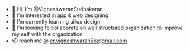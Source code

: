 - 👋 Hi, I’m @VigneshwaranSudhakaran
- 👀 I’m interested in app & web designing
- 🌱 I’m currently learning ui/ux design 
- 💞️ I’m looking to collaborate on well structured organization to improve my self with the organization
- 📫 reach me @ er.vigneshwaran56@gmail.com

<!---
VigneshwaranSudhakaran/VigneshwaranSudhakaran is a ✨ special ✨ repository because its `README.md` (this file) appears on your GitHub profile.
You can click the Preview link to take a look at your changes.
--->
